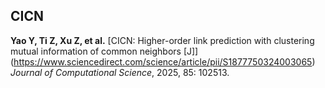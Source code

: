 
##  CICN
**Yao Y, Ti Z, Xu Z, et al.** [CICN: Higher-order link prediction with clustering mutual information of common neighbors [J]] 
(https://www.sciencedirect.com/science/article/pii/S1877750324003065)  
*Journal of Computational Science*, 2025, 85: 102513.
